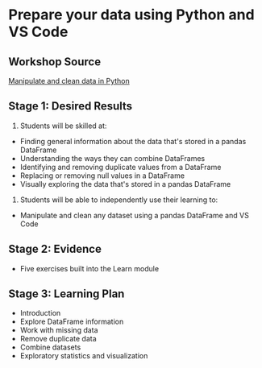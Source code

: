 # Prepare your data using Python and VS Code

## Workshop Source 

[Manipulate and clean data in Python](https://docs.microsoft.com/learn/modules/data-manipulate-clean/?WT.mc_id=academic-56265-ornella)

## Stage 1: Desired Results 

1. Students will be skilled at:
- Finding general information about the data that's stored in a pandas DataFrame
- Understanding the ways they can combine DataFrames
- Identifying and removing duplicate values from a DataFrame
- Replacing or removing null values in a DataFrame
- Visually exploring the data that's stored in a pandas DataFrame

1. Students will be able to independently use their learning to:
- Manipulate and clean any dataset using a pandas DataFrame and VS Code

## Stage 2: Evidence

- Five exercises built into the Learn module

## Stage 3: Learning Plan

- Introduction
- Explore DataFrame information
- Work with missing data
- Remove duplicate data
- Combine datasets
- Exploratory statistics and visualization

